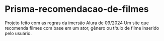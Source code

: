 # Prisma-recomendacao-de-filmes
Projeto feito com as regras da imersão Alura de 09/2024 Um site que recomenda filmes com base em um ator, gênero ou título de filme inserido pelo usuário.
